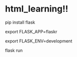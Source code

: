 # html_learning!!


pip install flask


export FLASK_APP=flaskr

export FLASK_ENV=development

flask run